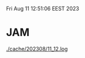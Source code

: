 Fri Aug 11 12:51:06 EEST 2023
# JAM
<a href='./cache/202308/11_12.log'>./cache/202308/11_12.log</a>
